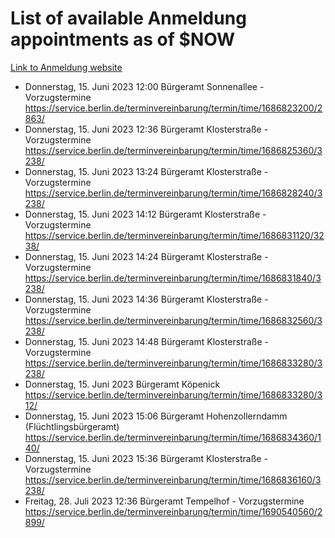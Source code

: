 # List of available Anmeldung appointments as of $NOW
[Link to Anmeldung website](https://service.berlin.de/terminvereinbarung/termin/tag.php?termin=1&anliegen[]=120686&dienstleisterlist=122210,122217,327316,122219,327312,122227,327314,122231,327346,122243,327348,122254,122252,329742,122260,329745,122262,329748,122271,327278,122273,327274,122277,327276,330436,122280,327294,122282,327290,122284,327292,122291,327270,122285,327266,122286,327264,122296,327268,150230,329760,122297,327286,122294,327284,122312,329763,122314,329775,122304,327330,122311,327334,122309,327332,317869,122281,327352,122279,329772,122283,122276,327324,122274,327326,122267,329766,122246,327318,122251,327320,122257,327322,122208,327298,122226,327300&herkunft=http%3A%2F%2Fservice.berlin.de%2Fdienstleistung%2F120686%2F)
- Donnerstag, 15. Juni 2023 12:00 Bürgeramt Sonnenallee - Vorzugstermine https://service.berlin.de/terminvereinbarung/termin/time/1686823200/2863/
- Donnerstag, 15. Juni 2023 12:36 Bürgeramt Klosterstraße - Vorzugstermine https://service.berlin.de/terminvereinbarung/termin/time/1686825360/3238/
- Donnerstag, 15. Juni 2023 13:24 Bürgeramt Klosterstraße - Vorzugstermine https://service.berlin.de/terminvereinbarung/termin/time/1686828240/3238/
- Donnerstag, 15. Juni 2023 14:12 Bürgeramt Klosterstraße - Vorzugstermine https://service.berlin.de/terminvereinbarung/termin/time/1686831120/3238/
- Donnerstag, 15. Juni 2023 14:24 Bürgeramt Klosterstraße - Vorzugstermine https://service.berlin.de/terminvereinbarung/termin/time/1686831840/3238/
- Donnerstag, 15. Juni 2023 14:36 Bürgeramt Klosterstraße - Vorzugstermine https://service.berlin.de/terminvereinbarung/termin/time/1686832560/3238/
- Donnerstag, 15. Juni 2023 14:48 Bürgeramt Klosterstraße - Vorzugstermine https://service.berlin.de/terminvereinbarung/termin/time/1686833280/3238/
- Donnerstag, 15. Juni 2023  Bürgeramt Köpenick https://service.berlin.de/terminvereinbarung/termin/time/1686833280/312/
- Donnerstag, 15. Juni 2023 15:06 Bürgeramt Hohenzollerndamm (Flüchtlingsbürgeramt) https://service.berlin.de/terminvereinbarung/termin/time/1686834360/140/
- Donnerstag, 15. Juni 2023 15:36 Bürgeramt Klosterstraße - Vorzugstermine https://service.berlin.de/terminvereinbarung/termin/time/1686836160/3238/
- Freitag, 28. Juli 2023 12:36 Bürgeramt Tempelhof - Vorzugstermine https://service.berlin.de/terminvereinbarung/termin/time/1690540560/2899/

